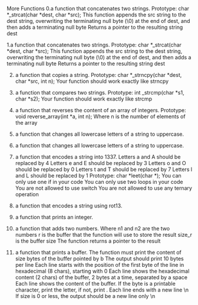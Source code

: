More Functions
0.a function that concatenates two strings.
Prototype: char *_strcat(char *dest, char *src);
This function appends the src string to the dest string, overwriting the terminating null byte (\0) at the end of dest, and then adds a terminating null byte
Returns a pointer to the resulting string dest

1.a function that concatenates two strings.
Prototype: char *_strcat(char *dest, char *src);
This function appends the src string to the dest string, overwriting the terminating null byte (\0) at the end of dest, and then adds a terminating null byte
Returns a pointer to the resulting string dest

2. a function that copies a string.
Prototype: char *_strncpy(char *dest, char *src, int n);
Your function should work exactly like strncpy

3. a function that compares two strings.
Prototype: int _strcmp(char *s1, char *s2);
Your function should work exactly like strcmp

4. a function that reverses the content of an array of integers.
Prototype: void reverse_array(int *a, int n);
Where n is the number of elements of the array

5. a function that changes all lowercase letters of a string to uppercase.

6. a function that changes all lowercase letters of a string to uppercase.

7.  a function that encodes a string into 1337.
Letters a and A should be replaced by 4
Letters e and E should be replaced by 3
Letters o and O should be replaced by 0
Letters t and T should be replaced by 7
Letters l and L should be replaced by 1
Prototype: char *leet(char *);
You can only use one if in your code
You can only use two loops in your code
You are not allowed to use switch
You are not allowed to use any ternary operation

8.  a function that encodes a string using rot13.

100. a function that prints an integer.

101. a function that adds two numbers.
Where n1 and n2 are the two numbers
r is the buffer that the function will use to store the result
size_r is the buffer size
The function returns a pointer to the result

102. a function that prints a buffer.
The function must print the content of size bytes of the buffer pointed by b
The output should print 10 bytes per line
Each line starts with the position of the first byte of the line in hexadecimal (8 chars), starting with 0
Each line shows the hexadecimal content (2 chars) of the buffer, 2 bytes at a time, separated by a space
Each line shows the content of the buffer. If the byte is a printable character, print the letter, if not, print .
Each line ends with a new line \n
If size is 0 or less, the output should be a new line only \n

